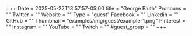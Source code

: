 +++
Date = 2025-05-22T13:57:57-05:00
title = "George Bluth"
Pronouns = ""
Twitter = ""
Website = ""
Type = "guest"
Facebook = ""
Linkedin = ""
GitHub = ""
Thumbnail = "examples/img/guest/example-1.png"
Pinterest = ""
Instagram = ""
YouTube = ""
Twitch = ""
#guest_group = ""
+++
